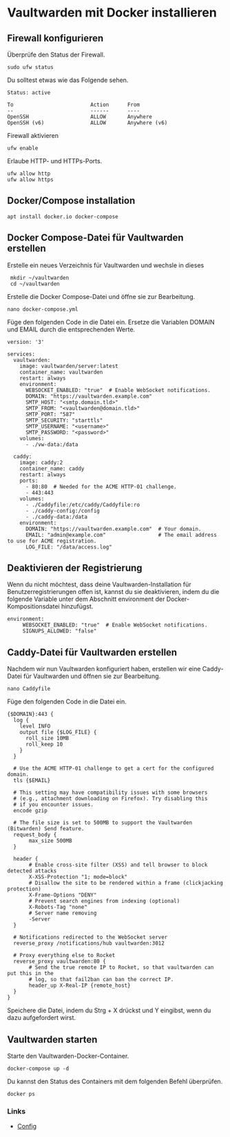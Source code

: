 # Vaultwarden mit Docker installieren

## Firewall konfigurieren
Überprüfe den Status der Firewall.

```
sudo ufw status
```

Du solltest etwas wie das Folgende sehen.
```
Status: active

To                         Action      From
--                         ------      ----
OpenSSH                    ALLOW       Anywhere
OpenSSH (v6)               ALLOW       Anywhere (v6)
```

Firewall aktivieren
```
ufw enable
```

Erlaube HTTP- und HTTPs-Ports.

```
ufw allow http
ufw allow https
```


## Docker/Compose installation
```
apt install docker.io docker-compose
```

##  Docker Compose-Datei für Vaultwarden erstellen

Erstelle ein neues Verzeichnis für Vaultwarden und wechsle in dieses

```
 mkdir ~/vaultwarden
 cd ~/vaultwarden
```

Erstelle die Docker Compose-Datei und öffne sie zur Bearbeitung.

```
nano docker-compose.yml
```

Füge den folgenden Code in die Datei ein. Ersetze die Variablen DOMAIN und EMAIL durch die entsprechenden Werte.

```
version: '3'

services:
  vaultwarden:
    image: vaultwarden/server:latest
    container_name: vaultwarden
    restart: always
    environment:
      WEBSOCKET_ENABLED: "true"  # Enable WebSocket notifications.
      DOMAIN: "https://vaultwarden.example.com"
      SMTP_HOST: "<smtp.domain.tld>"
      SMTP_FROM: "<vaultwarden@domain.tld>"
      SMTP_PORT: "587"
      SMTP_SECURITY: "starttls"
      SMTP_USERNAME: "<username>"
      SMTP_PASSWORD: "<password>"
    volumes:
      - ./vw-data:/data

  caddy:
    image: caddy:2
    container_name: caddy
    restart: always
    ports:
      - 80:80  # Needed for the ACME HTTP-01 challenge.
      - 443:443
    volumes:
      - ./Caddyfile:/etc/caddy/Caddyfile:ro
      - ./caddy-config:/config
      - ./caddy-data:/data
    environment:
      DOMAIN: "https://vaultwarden.example.com"  # Your domain.
      EMAIL: "admin@example.com"                 # The email address to use for ACME registration.
      LOG_FILE: "/data/access.log"
```

## Deaktivieren der Registrierung

Wenn du nicht möchtest, dass deine Vaultwarden-Installation für Benutzerregistrierungen offen ist, kannst du sie deaktivieren, indem du die folgende Variable unter dem Abschnitt environment der Docker-Kompositionsdatei hinzufügst.

```
environment:
     WEBSOCKET_ENABLED: "true"  # Enable WebSocket notifications.
	 SIGNUPS_ALLOWED: "false"
```

## Caddy-Datei für Vaultwarden erstellen

Nachdem wir nun Vaultwarden konfiguriert haben, erstellen wir eine Caddy-Datei für Vaultwarden und öffnen sie zur Bearbeitung.

```
nano Caddyfile
```

Füge den folgenden Code in die Datei ein.

```
{$DOMAIN}:443 {
  log {
    level INFO
    output file {$LOG_FILE} {
      roll_size 10MB
      roll_keep 10
    }
  }

  # Use the ACME HTTP-01 challenge to get a cert for the configured domain.
  tls {$EMAIL}

  # This setting may have compatibility issues with some browsers
  # (e.g., attachment downloading on Firefox). Try disabling this
  # if you encounter issues.
  encode gzip

  # The file size is set to 500MB to support the Vaultwarden (Bitwarden) Send feature.
  request_body {
       max_size 500MB
  }
  
  header {
       # Enable cross-site filter (XSS) and tell browser to block detected attacks
       X-XSS-Protection "1; mode=block"
       # Disallow the site to be rendered within a frame (clickjacking protection)
       X-Frame-Options "DENY"
       # Prevent search engines from indexing (optional)
       X-Robots-Tag "none"
       # Server name removing
       -Server
  }

  # Notifications redirected to the WebSocket server
  reverse_proxy /notifications/hub vaultwarden:3012

  # Proxy everything else to Rocket
  reverse_proxy vaultwarden:80 {
       # Send the true remote IP to Rocket, so that vaultwarden can put this in the
       # log, so that fail2ban can ban the correct IP.
       header_up X-Real-IP {remote_host}
  }
}
```

Speichere die Datei, indem du Strg + X drückst und Y eingibst, wenn du dazu aufgefordert wirst.

## Vaultwarden starten

Starte den Vaultwarden-Docker-Container.

```
docker-compose up -d
```

Du kannst den Status des Containers mit dem folgenden Befehl überprüfen.

```
docker ps
```

### Links
+ [Config](https://www.howtoforge.de/anleitung/so-installierst-du-vaultwarden-mit-docker-unter-ubuntu-22-04/)
